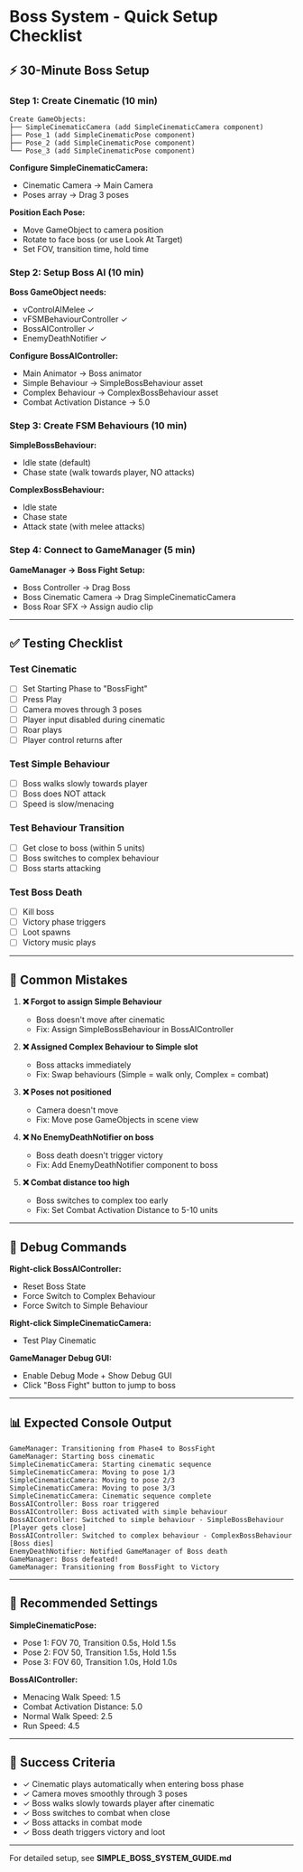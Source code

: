 # Boss System - Quick Setup Checklist

## ⚡ 30-Minute Boss Setup

### Step 1: Create Cinematic (10 min)

```
Create GameObjects:
├── SimpleCinematicCamera (add SimpleCinematicCamera component)
├── Pose_1 (add SimpleCinematicPose component)
├── Pose_2 (add SimpleCinematicPose component)
└── Pose_3 (add SimpleCinematicPose component)
```

**Configure SimpleCinematicCamera:**
- Cinematic Camera → Main Camera
- Poses array → Drag 3 poses

**Position Each Pose:**
- Move GameObject to camera position
- Rotate to face boss (or use Look At Target)
- Set FOV, transition time, hold time

### Step 2: Setup Boss AI (10 min)

**Boss GameObject needs:**
- vControlAIMelee ✓
- vFSMBehaviourController ✓
- BossAIController ✓
- EnemyDeathNotifier ✓

**Configure BossAIController:**
- Main Animator → Boss animator
- Simple Behaviour → SimpleBossBehaviour asset
- Complex Behaviour → ComplexBossBehaviour asset
- Combat Activation Distance → 5.0

### Step 3: Create FSM Behaviours (10 min)

**SimpleBossBehaviour:**
- Idle state (default)
- Chase state (walk towards player, NO attacks)

**ComplexBossBehaviour:**
- Idle state
- Chase state
- Attack state (with melee attacks)

### Step 4: Connect to GameManager (5 min)

**GameManager → Boss Fight Setup:**
- Boss Controller → Drag Boss
- Boss Cinematic Camera → Drag SimpleCinematicCamera
- Boss Roar SFX → Assign audio clip

---

## ✅ Testing Checklist

### Test Cinematic
- [ ] Set Starting Phase to "BossFight"
- [ ] Press Play
- [ ] Camera moves through 3 poses
- [ ] Player input disabled during cinematic
- [ ] Roar plays
- [ ] Player control returns after

### Test Simple Behaviour
- [ ] Boss walks slowly towards player
- [ ] Boss does NOT attack
- [ ] Speed is slow/menacing

### Test Behaviour Transition
- [ ] Get close to boss (within 5 units)
- [ ] Boss switches to complex behaviour
- [ ] Boss starts attacking

### Test Boss Death
- [ ] Kill boss
- [ ] Victory phase triggers
- [ ] Loot spawns
- [ ] Victory music plays

---

## 🚨 Common Mistakes

1. **❌ Forgot to assign Simple Behaviour**
   - Boss doesn't move after cinematic
   - Fix: Assign SimpleBossBehaviour in BossAIController

2. **❌ Assigned Complex Behaviour to Simple slot**
   - Boss attacks immediately
   - Fix: Swap behaviours (Simple = walk only, Complex = combat)

3. **❌ Poses not positioned**
   - Camera doesn't move
   - Fix: Move pose GameObjects in scene view

4. **❌ No EnemyDeathNotifier on boss**
   - Boss death doesn't trigger victory
   - Fix: Add EnemyDeathNotifier component to boss

5. **❌ Combat distance too high**
   - Boss switches to complex too early
   - Fix: Set Combat Activation Distance to 5-10 units

---

## 🔧 Debug Commands

**Right-click BossAIController:**
- Reset Boss State
- Force Switch to Complex Behaviour
- Force Switch to Simple Behaviour

**Right-click SimpleCinematicCamera:**
- Test Play Cinematic

**GameManager Debug GUI:**
- Enable Debug Mode + Show Debug GUI
- Click "Boss Fight" button to jump to boss

---

## 📊 Expected Console Output

```
GameManager: Transitioning from Phase4 to BossFight
GameManager: Starting boss cinematic
SimpleCinematicCamera: Starting cinematic sequence
SimpleCinematicCamera: Moving to pose 1/3
SimpleCinematicCamera: Moving to pose 2/3
SimpleCinematicCamera: Moving to pose 3/3
SimpleCinematicCamera: Cinematic sequence complete
BossAIController: Boss roar triggered
BossAIController: Boss activated with simple behaviour
BossAIController: Switched to simple behaviour - SimpleBossBehaviour
[Player gets close]
BossAIController: Switched to complex behaviour - ComplexBossBehaviour
[Boss dies]
EnemyDeathNotifier: Notified GameManager of Boss death
GameManager: Boss defeated!
GameManager: Transitioning from BossFight to Victory
```

---

## 📐 Recommended Settings

**SimpleCinematicPose:**
- Pose 1: FOV 70, Transition 0.5s, Hold 1.5s
- Pose 2: FOV 50, Transition 1.5s, Hold 1.5s
- Pose 3: FOV 60, Transition 1.0s, Hold 1.0s

**BossAIController:**
- Menacing Walk Speed: 1.5
- Combat Activation Distance: 5.0
- Normal Walk Speed: 2.5
- Run Speed: 4.5

---

## 🎯 Success Criteria

- ✓ Cinematic plays automatically when entering boss phase
- ✓ Camera moves smoothly through 3 poses
- ✓ Boss walks slowly towards player after cinematic
- ✓ Boss switches to combat when close
- ✓ Boss attacks in combat mode
- ✓ Boss death triggers victory and loot

---

For detailed setup, see **SIMPLE_BOSS_SYSTEM_GUIDE.md**
